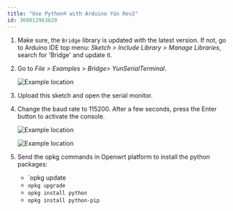 ```yaml
---
title: "Use Python® with Arduino Yún Rev2"
id: 360012963820
---
```


1. Make sure, the `Bridge` library is updated with the latest version. If not, go to Arduino IDE top menu: *Sketch > Include Library > Manage Libraries*, search for 'Bridge' and update it.

2. Go to *File > Examples > Bridge> YunSerialTerminal*.

   ![Example location](img/yun-py1.png)

3. Upload this sketch and open the serial monitor.

4. Change the baud rate to 115200. After a few seconds, press the Enter button to activate the console.

   ![Example location](img/yun-py2.png)

   ![Example location](img/yun-py3.png)

5. Send the opkg commands in Openwrt platform to install the python packages:

   * `opkg update
   * `opkg upgrade`
   * `opkg install python`
   * `opkg install python-pip`
